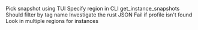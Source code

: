Pick snapshot using TUI
Specify region in CLI
get_instance_snapshots Should filter by tag name
Investigate the rust JSON
Fail if profile isn't found
Look in multiple regions for instances